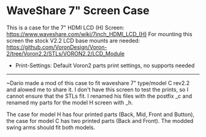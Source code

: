 # WaveShare  7" Screen Case

This is a case for the 7" HDMI LCD (H) Screen: https://www.waveshare.com/wiki/7inch_HDMI_LCD_(H)
For mounting this screen the stock V2.2 LCD base mounts are needed: https://github.com/VoronDesign/Voron-2/tree/Voron2.2/STLs/VORON2.2/LCD_Module 

- Print-Settings:
Default Voron2 parts print settings,
no supports needed

---

~Dario made a mod of this case to fit waveshare 7" type/model C rev2.2 and alowed me to share it. I don't have this screen to test the prints, so I cannot ensure that the STLs fit. 
I renamed his files with the postfix \_c and renamed my parts for the model H screen with _h.

The case for model H has four printed parts (Back, Mid, Front and Button), the case for model C has two printed parts (Back and Front). The modded swing arms should fit both models.
